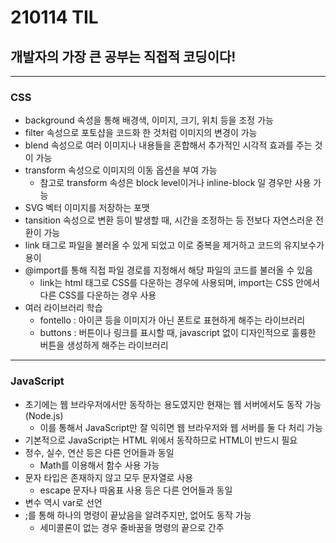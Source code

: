 # 210114 TIL
## 개발자의 가장 큰 공부는 직접적 코딩이다!
------------------------------------
### CSS
  * background 속성을 통해 배경색, 이미지, 크기, 위치 등을 조정 가능
  * filter 속성으로 포토샵을 코드화 한 것처럼 이미지의 변경이 가능
  * blend 속성으로 여러 이미지나 내용들을 혼합해서 추가적인 시각적 효과를 주는 것이 가능
  * transform 속성으로 이미지의 이동 옵션을 부여 가능
    * 참고로 transform 속성은 block level이거나 inline-block 일 경우만 사용 가능
  * SVG 벡터 이미지를 저장하는 포맷
  * tansition 속성으로 변환 등이 발생할 때, 시간을 조정하는 등 전보다 자연스러운 전환이 가능
  * link 태그로 파일을 불러올 수 있게 되었고 이로 중복을 제거하고 코드의 유지보수가 용이
  * @import를 통해 직접 파일 경로를 지정해서 해당 파일의 코드를 불러올 수 있음
    * link는 html 태그로 CSS를 다운하는 경우에 사용되며, import는 CSS 안에서 다른 CSS를 다운하는 경우 사용
  * 여러 라이브러리 학습
    * fontello : 아이콘 등을 이미지가 아닌 폰트로 표현하게 해주는 라이브러리
    * buttons : 버튼이나 링크를 표시할 때, javascript 없이 디자인적으로 훌륭한 버튼을 생성하게 해주는 라이브러리
------------------------------------
### JavaScript
 * 초기에는 웹 브라우저에서만 동작하는 용도였지만 현재는 웹 서버에서도 동작 가능(Node.js)
   * 이를 통해서 JavaScript만 잘 익히면 웹 브라우저와 웹 서버를 둘 다 처리 가능 
 * 기본적으로 JavaScript는 HTML 위에서 동작하므로 HTML이 반드시 필요
 * 정수, 실수, 연산 등은 다른 언어들과 동일
   * Math를 이용해서 함수 사용 가능 
 * 문자 타입은 존재하지 않고 모두 문자열로 사용
   * escape 문자나 따옴표 사용 등은 다른 언어들과 동일
 * 변수 역시 var로 선언
 * ;를 통해 하나의 명령이 끝났음을 알려주지만, 없어도 동작 가능
   * 세미콜론이 없는 경우 줄바꿈을 명령의 끝으로 간주
